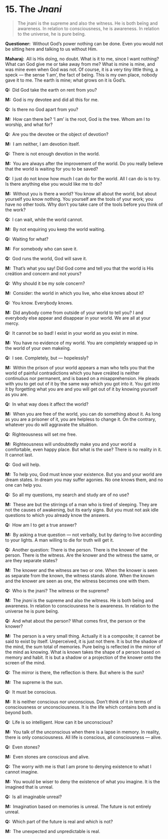 # 15. The *Jnani*

>The <span style=font-style:normal>jnani</span> is the supreme and also the witness. He is both beïng and awareness. In relation to consciousness, he is awareness. In relation to the universe, he is pure beïng.

**Questioner:**&ensp;Without God’s power nothing can be done. Even you would not be sitting here and talking to us without Him.

**Maharaj:**&ensp;All is His doïng, no doubt. What is it to me, since I want nothing? What can God give me or take away from me? What is mine is mine, and was mine even when God was not. Of course, it is a very tiny little thing, a speck — the sense ‘I am’, the fact of beïng. This is my own place, nobody gave it to me. The earth is mine; what grows on it is God’s.

**Q:**&ensp;Did God take the earth on rent from you?

**M:**&ensp;God is my devotee and did all this for me.

**Q:**&ensp;Is there no God apart from you?

**M:**&ensp;How can there be? ‘I am’ is the root, God is the tree. Whom am I to worship, and what for?

**Q:**&ensp;Are you the devotee or the object of devotion?

**M:**&ensp;I am neither, I am devotion itself.

**Q:**&ensp;There is not enough devotion in the world.

**M:**&ensp;You are always after the improvement of the world. Do you really believe that the world is waiting for you to be saved?

**Q:**&ensp;I just do not know how much I can do for the world. All I can do is to try. Is there anything else you would like me to do?

**M:**&ensp;Without you is there a world? You know all about the world, but about yourself you know nothing. You yourself are the tools of your work; you have no other tools. Why don’t you take care of the tools before you think of the work?

**Q:**&ensp;I can wait, while the world cannot.

**M:**&ensp;By not enquiring you keep the world waiting.

**Q:**&ensp;Waiting for what?

**M:**&ensp;For somebody who can save it.

**Q:**&ensp;God runs the world, God will save it.

**M:**&ensp;That’s what you say! Did God come and tell you that the world is His creätion and concern and not yours?

**Q:**&ensp;Why should it be my sole concern?

**M:**&ensp;Consider: the world in which you live, who else knows about it?

**Q:**&ensp;You know. Everybody knows.

**M:**&ensp;Did anybody come from outside of your world to tell you? I and everybody else appear and disappear in your world. We are all at your mercy.

**Q:**&ensp;It cannot be so bad! I exist in your world as you exist in mine.

**M:**&ensp;You have no evidence of my world. You are completely wrapped up in the world of your own makeïng.

**Q:**&ensp;I see. Completely, but — hopelessly?

**M:**&ensp;Within the prison of your world appears a man who tells you that the world of painful contradictions which you have creäted is neither continuöus nor permanent, and is based on a misapprehension. He pleads with you to get out of it by the same way which you got into it. You got into it by forgetting what you are and you will get out of it by knowing yourself as you are.

**Q:**&ensp;In what way does it affect the world?

**M:**&ensp;When you are free of the world, you can do something about it. As long as you are a prisoner of it, you are helpless to change it. On the contrary, whatever you do will aggravate the situätion.

**Q:**&ensp;Righteousness will set me free.

**M:**&ensp;Righteousness will undoubtedly make you and your world a comfortable, even happy place. But what is the use? There is no reality in it. It cannot last.

**Q:**&ensp;God will help.

**M:**&ensp;To help you, God must know your existence. But you and your world are dream states. In dream you may suffer agonies. No one knows them, and no one can help you.

**Q:**&ensp;So all my questions, my search and study are of no use?

**M:**&ensp;These are but the stirrings of a man who is tired of sleeping. They are not the causes of awakening, but its early signs. But you must not ask idle questions to which you already know the answers.

**Q:**&ensp;How am I to get a true answer?

**M:**&ensp;By asking a true question — not verbally, but by daring to live according to your lights. A man willing to die for truth will get it.

**Q:**&ensp;Another question: There is the person. There is the knower of the person. There is the witness. Are the knower and the witness the same, or are they separate states?

**M:**&ensp;The knower and the witness are two or one. When the knower is seen as separate from the known, the witness stands alone. When the known and the knower are seen as one, the witness becomes one with them.

**Q:**&ensp;Who is the <span data-tippy-content="The knower, especially of the higher knowledge derived from meditation; “closely related to the knowledge of Brahman”.">jnani</span>? The witness or the supreme?

**M:**&ensp;The *jnani* is the supreme and also the witness. He is both beïng and awareness. In relation to consciousness he is awareness. In relation to the universe he is pure beïng.

**Q:**&ensp;And what about the person? What comes first, the person or the knower? 

**M:**&ensp;The person is a very small thing. Actually it is a composite; it cannot be said to exist by itself. Unperceived, it is just not there. It is but the shadow of the mind, the sum total of memories. Pure beïng is reflected in the mirror of the mind as knowing. What is known takes the shape of a person based on memory and habit. It is but a shadow or a projection of the knower onto the screen of the mind.

**Q:**&ensp;The mirror is there, the reflection is there. But where is the sun?

**M:**&ensp;The supreme is the sun.

**Q:**&ensp;It must be conscious.

**M:**&ensp;It is neither conscious nor unconscious. Don’t think of it in terms of consciousness or unconsciousness. It is the life which contains both and is beyond both.

**Q:**&ensp;Life is so intelligent. How can it be unconscious?

**M:**&ensp;You talk of the unconscious when there is a lapse in memory. In reality, there is only consciousness. All life is conscious, all consciousness — alive.

**Q:**&ensp;Even stones?

**M:**&ensp;Even stones are conscious and alive.

**Q:**&ensp;The worry with me is that I am prone to denying existence to what I cannot imagine.

**M:**&ensp;You would be wiser to deny the existence of what you imagine. It is the imagined that is unreal.

**Q:**&ensp;Is all imaginable unreal?

**M:**&ensp;Imagination based on memories is unreal. The future is not entirely unreal.

**Q:**&ensp;Which part of the future is real and which is not?

**M:**&ensp;The unexpected and unpredictable is real.

<script>
export default {
  props: ["slot-key"],
  mounted () {
    tippy("[data-tippy-content]", {allowHTML: true});
  }
}
</script>
